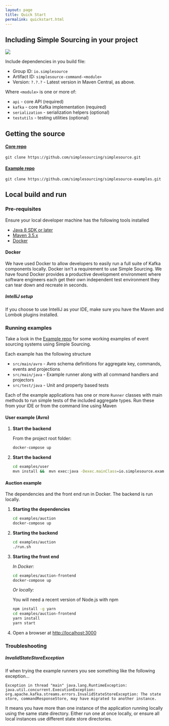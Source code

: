 ```yaml
---
layout: page
title: Quick Start
permalink: quickstart.html
---
```


## Including Simple Sourcing in your project

![](https://maven-badges.herokuapp.com/maven-central/io.simplesource/simplesource-command-api/badge.svg)

Include dependencies in you build file:

* Group ID: `io.simplesource`
* Artifact ID: `simplesource-command-<module>`
* Version: `?.?.?` - Latest version in Maven Central, as above.

Where `<module>` is one or more of:
* `api` - core API (required)
* `kafka` - core Kafka implementation (required)
* `serialization` - serialization helpers (optional)
* `testutils` - testing utilities (optional)

## Getting the source

#### [Core repo](https://github.com/simplesourcing/simplesource)
```
git clone https://github.com/simplesourcing/simplesource.git
```

#### [Example repo](https://github.com/simplesourcing/simplesource-examples)
```
git clone https://github.com/simplesourcing/simplesource-examples.git
```

## Local build and run

### Pre-requisites

Ensure your local developer machine has the following tools installed 

   * [Java 8 SDK or later](http://www.oracle.com/technetwork/pt/java/javase/downloads/jdk8-downloads-2133151.html)
   * [Maven 3.5.x](https://maven.apache.org/download.cgi)
   * [Docker](https://download.docker.com/mac/stable/Docker.dmg)
   
#### Docker

We have used Docker to allow developers to easily run a full suite of Kafka components locally.
Docker isn't a requirement to use Simple Sourcing. We have found Docker provides 
a productive development environment where software engineers each get their own independent
test environment they can tear down and recreate in seconds.

##### IntelliJ setup

If you choose to use IntelliJ as your IDE, make sure you have the Maven and Lombok plugins installed.

### Running examples

Take a look in the [Example repo](https://github.com/simplesourcing/simplesource-examples) for some working examples of event sourcing systems using
Simple Sourcing. 

Each example has the following structure

* `src/main/avro` - Avro schema definitions for aggregate key, commands, events and projections
* `src/main/java` - Example runner along with all command handlers and projectors
* `src/test/java` - Unit and property based tests


Each of the example applications has one or more `Runner` classes with main methods to run simple tests of the included aggregate types. Run these from your IDE or from the command line using Maven

#### User example (Avro)

1. **Start the backend**
    
    From the project root folder:
    
    ```bash
    docker-compose up
    ```

1. **Start the backend**

    ```bash
    cd examples/user
    mvn install &&  mvn exec:java -Dexec.mainClass=io.simplesource.example.user.avro.UserAvroRunner
    ```

#### Auction example

The dependencies and the front end run in Docker. The backend is run locally.

1. **Starting the dependencies**
    
    ```bash
    cd examples/auction
    docker-compose up
    ```

1. **Starting the backend**
    
    ```bash
    cd examples/auction
    ./run.sh
    ```

1. **Starting the front end** 
    
    *In Docker:*
    
    ```bash
    cd examples/auction-frontend
    docker-compose up
    ```
    
    *Or locally:*
    
    You will need a recent version of Node.js with npm
    
    ```bash
    npm install -g yarn
    cd examples/auction-frontend
    yarn install
    yarn start
    ```
    
1. Open a browser at [http://localhost:3000](http://localhost:3000)

### Troubleshooting

##### InvalidStateStoreException

If when trying the example runners you see something like the following exception...

```
Exception in thread "main" java.lang.RuntimeException: java.util.concurrent.ExecutionException: org.apache.kafka.streams.errors.InvalidStateStoreException: The state store, commandResponseStore, may have migrated to another instance.
```

It means you have more than one instance of the application running locally using the same state directory. 
Either run one at once locally, or ensure all local instances use different state store directories.
